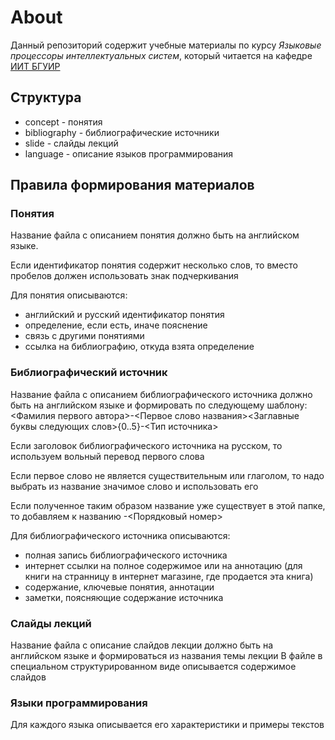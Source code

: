 # About
Данный репозиторий содержит учебные материалы по курсу *Языковые процессоры интеллектуальных систем*, который читается на кафедре [ИИТ БГУИР](https://www.bsuir.by/ru/kaf-iit)


## Структура
- concept - понятия
- bibliography - библиографические источники
- slide - слайды лекций
- language - описание языков программирования

## Правила формирования материалов

### Понятия
Название файла с описанием понятия должно быть на английском языке. 

Если идентификатор понятия содержит несколько слов, то вместо пробелов должен использовать знак подчеркивания

Для понятия описываются:
- английский и русский идентификатор понятия
- определение, если есть, иначе пояснение
- связь с другими понятиями
- ссылка на библиографию, откуда взята определение
### Библиографический источник
Название файла с описанием библиографического источника должно быть на английском языке и формировать по следующему шаблону: <Фамилия первого автора>-<Первое слово названия><Заглавные буквы следующих слов>{0..5}-<Тип источника>

Если заголовок библиографического источника на русском, то используем вольный перевод первого слова

Если первое слово не является существительным или глаголом, то надо выбрать из название значимое слово и использовать его

Если полученное таким образом название уже существует в этой папке, то добавляем к названию -<Порядковый номер>

Для библиографического источника описываются:
- полная запись библиографического источника
- интернет ссылки на полное содержимое или на аннотацию (для книги на странницу в интернет магазине, где продается эта книга)
- содержание, ключевые понятия, аннотации
- заметки, поясняющие содержание источника
### Слайды лекций
Название файла с описание слайдов лекции должно быть на английском языке и формироваться из названия темы лекции
В файле в специальном структурированном виде описывается содержимое слайдов

### Языки программирования
Для каждого языка описывается его характеристики и примеры текстов
